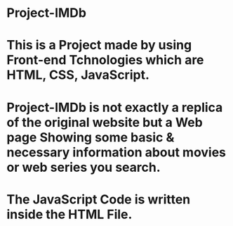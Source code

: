 # Project-IMDb
# This is a Project made by using Front-end Tchnologies which are HTML, CSS, JavaScript.
# Project-IMDb is not exactly a replica of the original website but a Web page Showing some basic & necessary information about movies or web series you search.
# The JavaScript Code is written inside the HTML File.
